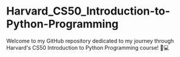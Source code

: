 # Harvard_CS50_Introduction-to-Python-Programming
Welcome to my GitHub repository dedicated to my journey through Harvard's CS50 Introduction to Python Programming course! 🐍💻
